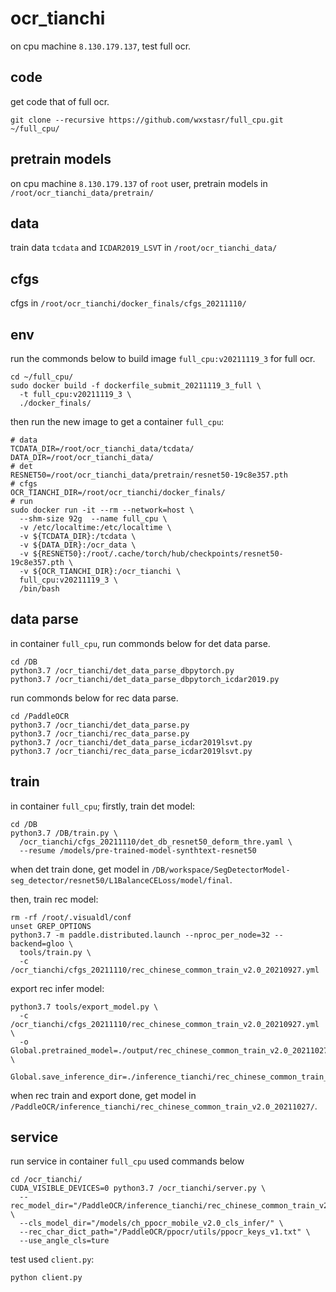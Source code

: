 # ocr_tianchi

on cpu machine `8.130.179.137`, test full ocr.


## code

get code that of full ocr.

```
git clone --recursive https://github.com/wxstasr/full_cpu.git ~/full_cpu/
```


## pretrain models

on cpu machine `8.130.179.137` of `root` user, pretrain models in `/root/ocr_tianchi_data/pretrain/`


## data

train data `tcdata` and `ICDAR2019_LSVT` in `/root/ocr_tianchi_data/`


## cfgs

cfgs in `/root/ocr_tianchi/docker_finals/cfgs_20211110/`


## env

run the commonds below to build image `full_cpu:v20211119_3` for full ocr.

```
cd ~/full_cpu/
sudo docker build -f dockerfile_submit_20211119_3_full \
  -t full_cpu:v20211119_3 \
  ./docker_finals/
```

then run the new image to get a container `full_cpu`:

```
# data
TCDATA_DIR=/root/ocr_tianchi_data/tcdata/
DATA_DIR=/root/ocr_tianchi_data/
# det
RESNET50=/root/ocr_tianchi_data/pretrain/resnet50-19c8e357.pth
# cfgs
OCR_TIANCHI_DIR=/root/ocr_tianchi/docker_finals/
# run
sudo docker run -it --rm --network=host \
  --shm-size 92g  --name full_cpu \
  -v /etc/localtime:/etc/localtime \
  -v ${TCDATA_DIR}:/tcdata \
  -v ${DATA_DIR}:/ocr_data \
  -v ${RESNET50}:/root/.cache/torch/hub/checkpoints/resnet50-19c8e357.pth \
  -v ${OCR_TIANCHI_DIR}:/ocr_tianchi \
  full_cpu:v20211119_3 \
  /bin/bash
```


## data parse

in container `full_cpu`, run commonds below for det data parse.

```
cd /DB
python3.7 /ocr_tianchi/det_data_parse_dbpytorch.py
python3.7 /ocr_tianchi/det_data_parse_dbpytorch_icdar2019.py
```

run commonds below for rec data parse.

```
cd /PaddleOCR
python3.7 /ocr_tianchi/det_data_parse.py
python3.7 /ocr_tianchi/rec_data_parse.py
python3.7 /ocr_tianchi/det_data_parse_icdar2019lsvt.py
python3.7 /ocr_tianchi/rec_data_parse_icdar2019lsvt.py

```


## train

in container `full_cpu`; firstly, train det model:

```
cd /DB
python3.7 /DB/train.py \
  /ocr_tianchi/cfgs_20211110/det_db_resnet50_deform_thre.yaml \
  --resume /models/pre-trained-model-synthtext-resnet50
```

when det train done, get model in `/DB/workspace/SegDetectorModel-seg_detector/resnet50/L1BalanceCELoss/model/final`.

then, train rec model:

```
rm -rf /root/.visualdl/conf
unset GREP_OPTIONS
python3.7 -m paddle.distributed.launch --nproc_per_node=32 --backend=gloo \
  tools/train.py \
  -c /ocr_tianchi/cfgs_20211110/rec_chinese_common_train_v2.0_20210927.yml
```

export rec infer model:

```
python3.7 tools/export_model.py \
  -c /ocr_tianchi/cfgs_20211110/rec_chinese_common_train_v2.0_20210927.yml \
  -o Global.pretrained_model=./output/rec_chinese_common_train_v2.0_20211027/best_accuracy \
    Global.save_inference_dir=./inference_tianchi/rec_chinese_common_train_v2.0_20211027/
```

when rec train and export done, get model in `/PaddleOCR/inference_tianchi/rec_chinese_common_train_v2.0_20211027/`.


## service

run service in container `full_cpu` used commands below

```
cd /ocr_tianchi/
CUDA_VISIBLE_DEVICES=0 python3.7 /ocr_tianchi/server.py \
  --rec_model_dir="/PaddleOCR/inference_tianchi/rec_chinese_common_train_v2.0_20211027/" \
  --cls_model_dir="/models/ch_ppocr_mobile_v2.0_cls_infer/" \
  --rec_char_dict_path="/PaddleOCR/ppocr/utils/ppocr_keys_v1.txt" \
  --use_angle_cls=ture
```

test used `client.py`:

```
python client.py
```
